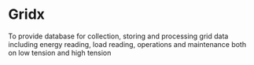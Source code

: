 # Gridx
 To provide database for collection, storing and processing grid data including energy reading, load reading, operations and maintenance both on low tension and high tension
